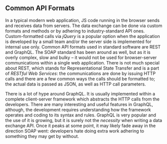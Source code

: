 ## Common API Formats

In a typical modern web application, JS code running in the browser sends and
receives data from servers. The data exchange can be done via custom formats and
methods or by adhering to industry-standard API ones. Custom-formatted calls via
*jQuery* is a popular option when the application is developed by a small team
and/or the server side is implemented for internal use only. Common API formats
used in standard software are REST and GraphQL. The SOAP standard has been
around as well, but as it is overly complex, slow and bulky – it would not be
used for browser-server communications within a single web application. There is
not much special about REST, which stands for Representational State Transfer
and is a part of *RESTful Web Services*: the communications are done by issuing
HTTP calls and there are a few common ways the calls should be formatted to; the
actual data is passed as JSON, as well as HTTP call parameters.

There is a lot of hype around GraphQL. It is usually implemented within a
complete client-server framework which abstracts the HTTP calls from the
developers. There are many interesting and useful features in GraphQL, although,
the development requires understanding how the framework operates and coding to
its syntax and rules. GraphQL is very popular and the use of it is growing, but
it is surely not the *necessity* when writing a data exchange API. Once it peaks
at some point, it may likely fade away in the direction SOAP went: developers
hate doing extra work adhering to something they may get by without.
